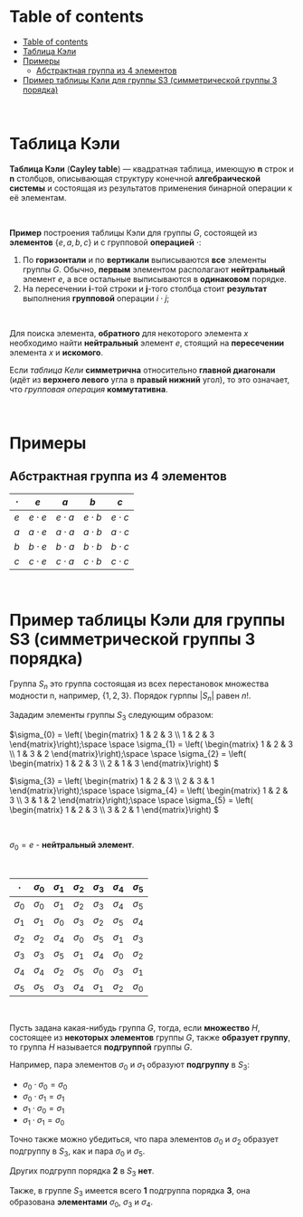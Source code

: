 # Table of contents
- [Table of contents](#table-of-contents)
- [Таблица Кэли](#таблица-кэли)
- [Примеры](#примеры)
  - [Абстрактная группа из 4 элементов](#абстрактная-группа-из-4-элементов)
- [Пример таблицы Кэли для группы S3 (симметрической группы 3 порядка)](#пример-таблицы-кэли-для-группы-s3-симметрической-группы-3-порядка)

<br>

# Таблица Кэли
**Таблица Кэли** (**Cayley table**) — квадратная таблица, имеющую **n** строк и **n** столбцов, описывающая структуру конечной **алгебраической системы** и состоящая из результатов применения бинарной операции к её элементам.<br>

<br>

**Пример** построения таблицы Кэли для группы $`G`$, состоящей из **элементов** $`\{e,a,b,c\}`$ и с групповой **операцией** $`\cdot`$:
1. По **горизонтали** и по **вертикали** выписываются **все** элементы группы $`G`$. Обычно, **первым** элементом располагают **нейтральный** элемент $`e`$, а все остальные выписываются в **одинаковом** порядке.
2. На пересечении **i**-той строки и **j**-того столбца стоит **результат** выполнения **групповой** операции $i \cdot j$;

<br>

Для поиска элемента, **обратного** для некоторого элемента $`x`$ необходимо найти **нейтральный** элемент $`e`$, стоящий на **пересечении** элемента $`x`$ и **искомого**.<br>

Если *таблица Кели* **симметрична** относительно **главной диагонали** (идёт из **верхнего левого** угла в **правый нижний** угол), то это означает, что *групповая операция* **коммутативна**.<br>

<br>

# Примеры
## Абстрактная группа из 4 элементов
|$`\cdot`$|$`e`$|$`a`$|$`b`$|$`c`$|
|:-------:|:---:|:---:|:---:|:---:|
|$`e`$|$`e \cdot e`$|$`e \cdot a`$|$`e \cdot b`$|$`e \cdot c`$|
|$`a`$|$`a \cdot e`$|$`a \cdot a`$|$`a \cdot b`$|$`a \cdot c`$|
|$`b`$|$`b \cdot e`$|$`b \cdot a`$|$`b \cdot b`$|$`b \cdot c`$|
|$`c`$|$`c \cdot e`$|$`c \cdot a`$|$`c \cdot b`$|$`c \cdot c`$|

<br>

# Пример таблицы Кэли для группы S3 (симметрической группы 3 порядка)
Группа $`S_{n}`$ это группа состоящая из всех перестановок множества модности n, например, $`\{1,2,3\}`$. Порядок гурппы $`|S_{n}|`$ равен $`n!`$.<br>

Зададим элементы группы $`S_{3}`$ следующим образом:<br>

$`\sigma_{0} = \left( \begin{matrix}
    1 & 2 & 3 \\
    1 & 2 & 3
\end{matrix}\right);\space \space
\sigma_{1} = \left( \begin{matrix}
    1 & 2 & 3 \\
    1 & 3 & 2
\end{matrix}\right);\space \space
\sigma_{2} = \left( \begin{matrix}
    1 & 2 & 3 \\
    2 & 1 & 3
\end{matrix}\right)
`$

$`\sigma_{3} = \left( \begin{matrix}
    1 & 2 & 3 \\
    2 & 3 & 1
\end{matrix}\right);\space \space
\sigma_{4} = \left( \begin{matrix}
    1 & 2 & 3 \\
    3 & 1 & 2
\end{matrix}\right);\space \space
\sigma_{5} = \left( \begin{matrix}
    1 & 2 & 3 \\
    3 & 2 & 1
\end{matrix}\right)
`$

<br>

$`\sigma_{0} = e`$ - **нейтральный элемент**.<br>

<br>

|   $`\cdot`$  |$`\sigma_{0}`$|$`\sigma_{1}`$|$`\sigma_{2}`$|$`\sigma_{3}`$|$`\sigma_{4}`$|$`\sigma_{5}`$|
|:------------:|:------------:|:------------:|:------------:|:------------:|:------------:|:------------:|
|$`\sigma_{0}`$|$`\sigma_{0}`$|$`\sigma_{1}`$|$`\sigma_{2}`$|$`\sigma_{3}`$|$`\sigma_{4}`$|$`\sigma_{5}`$|
|$`\sigma_{1}`$|$`\sigma_{1}`$|$`\sigma_{0}`$|$`\sigma_{3}`$|$`\sigma_{2}`$|$`\sigma_{5}`$|$`\sigma_{4}`$|
|$`\sigma_{2}`$|$`\sigma_{2}`$|$`\sigma_{4}`$|$`\sigma_{0}`$|$`\sigma_{5}`$|$`\sigma_{1}`$|$`\sigma_{3}`$|
|$`\sigma_{3}`$|$`\sigma_{3}`$|$`\sigma_{5}`$|$`\sigma_{1}`$|$`\sigma_{4}`$|$`\sigma_{0}`$|$`\sigma_{2}`$|
|$`\sigma_{4}`$|$`\sigma_{4}`$|$`\sigma_{2}`$|$`\sigma_{5}`$|$`\sigma_{0}`$|$`\sigma_{3}`$|$`\sigma_{1}`$|
|$`\sigma_{5}`$|$`\sigma_{5}`$|$`\sigma_{3}`$|$`\sigma_{4}`$|$`\sigma_{1}`$|$`\sigma_{2}`$|$`\sigma_{0}`$|

<br>

Пусть задана какая-нибудь группа $`G`$, тогда, если **множество** $`H`$, состоящее из **некоторых элементов** группы $`G`$, также **образует группу**, то группа $`H`$ называется **подгруппой** группы $`G`$.<br>

Например, пара элементов $`\sigma_{0}`$ и $`\sigma_{1}`$ образуют **подгруппу** в $`S_{3}`$:
- $`\sigma_{0} \cdot \sigma_{0} = \sigma_{0}`$
- $`\sigma_{0} \cdot \sigma_{1} = \sigma_{1}`$
- $`\sigma_{1} \cdot \sigma_{0} = \sigma_{1}`$
- $`\sigma_{1} \cdot \sigma_{1} = \sigma_{0}`$

Точно также можно убедиться, что пара элементов $`\sigma_{0}`$ и $`\sigma_{2}`$ образует подгруппу в $`S_{3}`$, как и пара $`\sigma_{0}`$ и $`\sigma_{5}`$.<br>

Других подгрупп порядка **2** в $`S_{3}`$ **нет**. 

Также, в группе $`S_{3}`$ имеется всего **1** подгруппа порядка **3**, она образована **элементами** $`\sigma_{0}`$, $`\sigma_{3}`$ и $`\sigma_{4}`$.<br>

